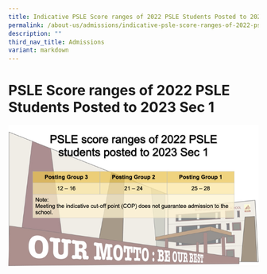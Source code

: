 ```yaml
---
title: Indicative PSLE Score ranges of 2022 PSLE Students Posted to 2023 Sec 1
permalink: /about-us/admissions/indicative-psle-score-ranges-of-2022-psle-students-posted-to-2023-sec-1/
description: ""
third_nav_title: Admissions
variant: markdown
---
```

# PSLE Score ranges of 2022 PSLE Students Posted to 2023 Sec 1

![](/images/About%20us/PSLE_SCORE_RANGE_2024_001.jpeg)
